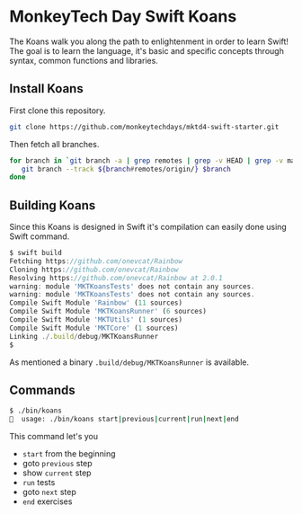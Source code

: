 # MonkeyTech Day Swift Koans

The Koans walk you along the path to enlightenment in order to learn Swift! The goal is to learn the language,
it's basic and specific concepts through syntax, common functions and libraries.

## Install Koans

First clone this repository.

```sh
git clone https://github.com/monkeytechdays/mktd4-swift-starter.git 
```

Then fetch all branches.

```sh
for branch in `git branch -a | grep remotes | grep -v HEAD | grep -v master `; do
   git branch --track ${branch#remotes/origin/} $branch
done
```

## Building Koans

Since this Koans is designed in Swift it's compilation can easily done using Swift
command.

```js
$ swift build
Fetching https://github.com/onevcat/Rainbow
Cloning https://github.com/onevcat/Rainbow
Resolving https://github.com/onevcat/Rainbow at 2.0.1
warning: module 'MKTKoansTests' does not contain any sources.
warning: module 'MKTKoansTests' does not contain any sources.
Compile Swift Module 'Rainbow' (11 sources)
Compile Swift Module 'MKTKoansRunner' (6 sources)
Compile Swift Module 'MKTUtils' (1 sources)
Compile Swift Module 'MKTCore' (1 sources)
Linking ./.build/debug/MKTKoansRunner
$ 
```

As mentioned a binary `.build/debug/MKTKoansRunner` is available.

## Commands

 ```sh
$ ./bin/koans
 🍺  usage: ./bin/koans start|previous|current|run|next|end
 ```

This command let's you
- `start` from the beginning
- goto `previous` step
- show `current` step
- `run` tests
- goto `next` step
- `end` exercises



